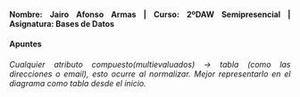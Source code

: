 <div align="justify">

#### **Nombre: Jairo Afonso Armas | Curso: 2ºDAW Semipresencial | Asignatura: Bases de Datos** 
#### **Apuntes**

###### Cualquier atributo compuesto(multievaluados) -> tabla (como las direcciones o email), esto ocurre al normalizar. Mejor representarlo en el diagrama como tabla desde el inicio.

</div>
